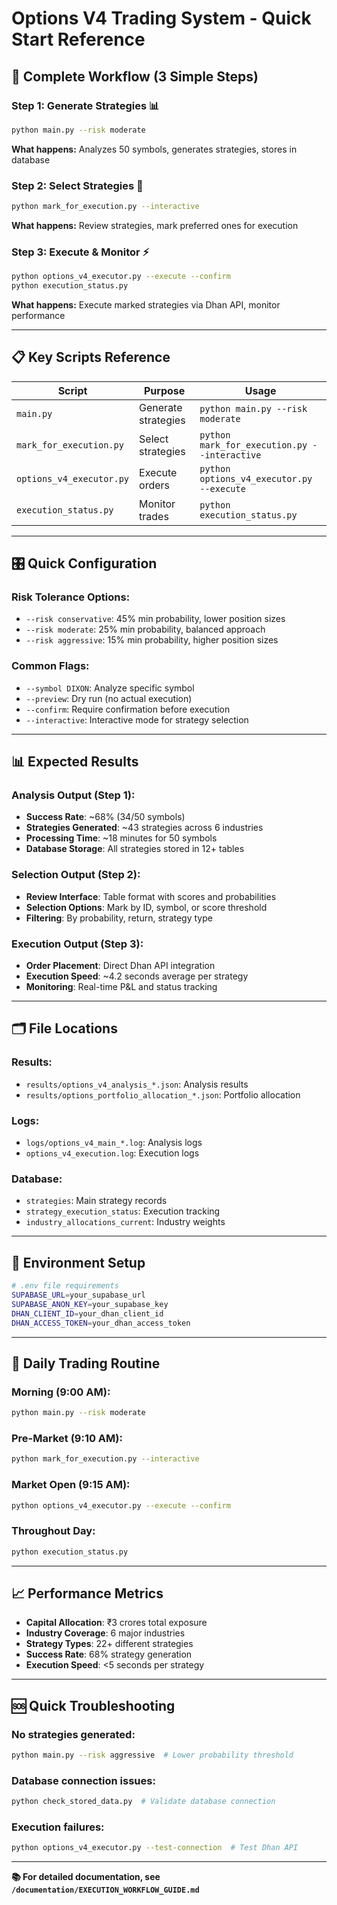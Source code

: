 # Options V4 Trading System - Quick Start Reference

## 🚀 Complete Workflow (3 Simple Steps)

### **Step 1: Generate Strategies** 📊
```bash
python main.py --risk moderate
```
**What happens:** Analyzes 50 symbols, generates strategies, stores in database

### **Step 2: Select Strategies** 🎯
```bash
python mark_for_execution.py --interactive
```
**What happens:** Review strategies, mark preferred ones for execution

### **Step 3: Execute & Monitor** ⚡
```bash
python options_v4_executor.py --execute --confirm
python execution_status.py
```
**What happens:** Execute marked strategies via Dhan API, monitor performance

---

## 📋 Key Scripts Reference

| Script | Purpose | Usage |
|--------|---------|-------|
| `main.py` | Generate strategies | `python main.py --risk moderate` |
| `mark_for_execution.py` | Select strategies | `python mark_for_execution.py --interactive` |
| `options_v4_executor.py` | Execute orders | `python options_v4_executor.py --execute` |
| `execution_status.py` | Monitor trades | `python execution_status.py` |

---

## 🎛️ Quick Configuration

### **Risk Tolerance Options:**
- `--risk conservative`: 45% min probability, lower position sizes
- `--risk moderate`: 25% min probability, balanced approach  
- `--risk aggressive`: 15% min probability, higher position sizes

### **Common Flags:**
- `--symbol DIXON`: Analyze specific symbol
- `--preview`: Dry run (no actual execution)
- `--confirm`: Require confirmation before execution
- `--interactive`: Interactive mode for strategy selection

---

## 📊 Expected Results

### **Analysis Output (Step 1):**
- **Success Rate**: ~68% (34/50 symbols)
- **Strategies Generated**: ~43 strategies across 6 industries
- **Processing Time**: ~18 minutes for 50 symbols
- **Database Storage**: All strategies stored in 12+ tables

### **Selection Output (Step 2):**
- **Review Interface**: Table format with scores and probabilities
- **Selection Options**: Mark by ID, symbol, or score threshold
- **Filtering**: By probability, return, strategy type

### **Execution Output (Step 3):**
- **Order Placement**: Direct Dhan API integration
- **Execution Speed**: ~4.2 seconds average per strategy
- **Monitoring**: Real-time P&L and status tracking

---

## 🗂️ File Locations

### **Results:**
- `results/options_v4_analysis_*.json`: Analysis results
- `results/options_portfolio_allocation_*.json`: Portfolio allocation

### **Logs:**
- `logs/options_v4_main_*.log`: Analysis logs
- `options_v4_execution.log`: Execution logs

### **Database:**
- `strategies`: Main strategy records
- `strategy_execution_status`: Execution tracking
- `industry_allocations_current`: Industry weights

---

## 🔧 Environment Setup

```bash
# .env file requirements
SUPABASE_URL=your_supabase_url
SUPABASE_ANON_KEY=your_supabase_key
DHAN_CLIENT_ID=your_dhan_client_id
DHAN_ACCESS_TOKEN=your_dhan_access_token
```

---

## 🎯 Daily Trading Routine

### **Morning (9:00 AM):**
```bash
python main.py --risk moderate
```

### **Pre-Market (9:10 AM):**
```bash
python mark_for_execution.py --interactive
```

### **Market Open (9:15 AM):**
```bash
python options_v4_executor.py --execute --confirm
```

### **Throughout Day:**
```bash
python execution_status.py
```

---

## 📈 Performance Metrics

- **Capital Allocation**: ₹3 crores total exposure
- **Industry Coverage**: 6 major industries
- **Strategy Types**: 22+ different strategies
- **Success Rate**: 68% strategy generation
- **Execution Speed**: <5 seconds per strategy

---

## 🆘 Quick Troubleshooting

### **No strategies generated:**
```bash
python main.py --risk aggressive  # Lower probability threshold
```

### **Database connection issues:**
```bash
python check_stored_data.py  # Validate database connection
```

### **Execution failures:**
```bash
python options_v4_executor.py --test-connection  # Test Dhan API
```

---

**📚 For detailed documentation, see `/documentation/EXECUTION_WORKFLOW_GUIDE.md`**